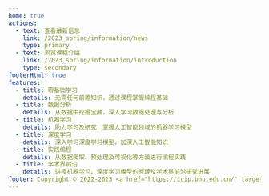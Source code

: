 ```yaml
---
home: true
actions: 
  - text: 查看最新信息
    link: /2023_spring/information/news
    type: primary
  - text: 浏览课程介绍
    link: /2023_spring/information/introduction
    type: secondary
footerHtml: true
features:
  - title: 零基础学习
    details: 无需任何前置知识，通过课程掌握编程基础
  - title: 数据分析
    details: 从数据中挖掘宝藏，深入学习数据处理与分析
  - title: 机器学习
    details: 助力学习及研究，掌握人工智能领域的机器学习模型
  - title: 深度学习
    details: 深入学习深度学习模型，加深人工智能知识
  - title: 实践编程
    details: 从数据爬取、预处理及可视化等方面进行编程实践
  - title: 学术界前沿
    details: 讲授机器学习、深度学习模型的原理及学术界前沿研究进展
footer: Copyright © 2022-2023 <a href="https://icip.bnu.edu.cn/" target="_blank">北京师范大学</a>
---
```


